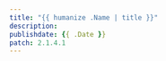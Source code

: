 ```yaml
---
title: "{{ humanize .Name | title }}"
description: 
publishdate: {{ .Date }}
patch: 2.1.4.1
---
```


